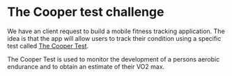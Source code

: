 # The Cooper test challenge
We have an client request to build a mobile fitness tracking application. The idea is that the app will allow users to track their condition using a specific test called [The Cooper Test](https://en.wikipedia.org/wiki/Cooper_test).

The Cooper Test is used to monitor the development of a persons aerobic endurance and to obtain an estimate of their VO2 max.



